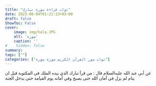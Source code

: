 ```yaml
---
title: "ثواب قراءة سورة تبارك"
date: 2023-06-04T01:21:13+03:00
draft: false
ShowToc: False
cover:
    image: img/hala.JPG
    alt: 'صورة'
    caption: ''
#    hidden: false
summary: 
tags: [""]
categories: ["ثواب سور القرآن الكريم سورة سورة"]
---
```

عن أبي
عبد الله عليه‌السلام قال : من قرأ تبارك الذي بيده الملك في المكتوبة قبل ان
ينام لم يزل في أمان الله حتى يصبح وفي أمانه يوم القيامة حتى يدخل الجنة

